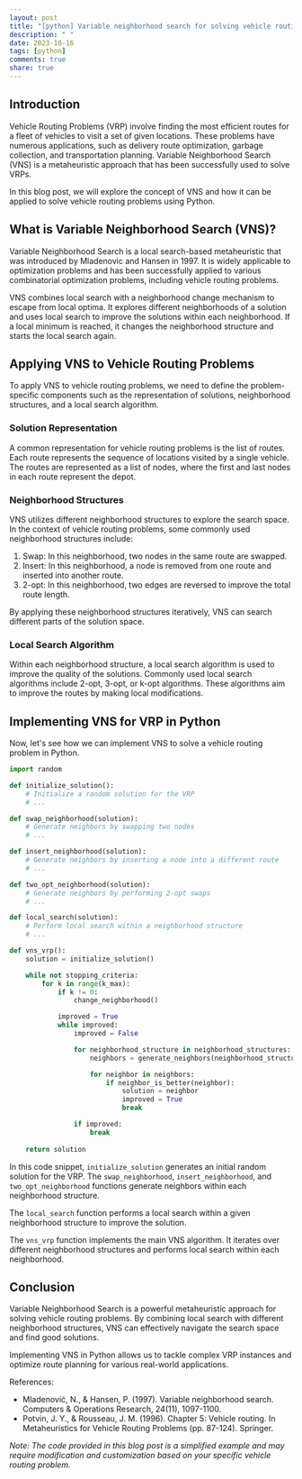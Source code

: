 ```yaml
---
layout: post
title: "[python] Variable neighborhood search for solving vehicle routing problems"
description: " "
date: 2023-10-16
tags: [python]
comments: true
share: true
---
```


## Introduction

Vehicle Routing Problems (VRP) involve finding the most efficient routes for a fleet of vehicles to visit a set of given locations. These problems have numerous applications, such as delivery route optimization, garbage collection, and transportation planning. Variable Neighborhood Search (VNS) is a metaheuristic approach that has been successfully used to solve VRPs.

In this blog post, we will explore the concept of VNS and how it can be applied to solve vehicle routing problems using Python.

## What is Variable Neighborhood Search (VNS)?

Variable Neighborhood Search is a local search-based metaheuristic that was introduced by Mladenovic and Hansen in 1997. It is widely applicable to optimization problems and has been successfully applied to various combinatorial optimization problems, including vehicle routing problems.

VNS combines local search with a neighborhood change mechanism to escape from local optima. It explores different neighborhoods of a solution and uses local search to improve the solutions within each neighborhood. If a local minimum is reached, it changes the neighborhood structure and starts the local search again.

## Applying VNS to Vehicle Routing Problems

To apply VNS to vehicle routing problems, we need to define the problem-specific components such as the representation of solutions, neighborhood structures, and a local search algorithm.

### Solution Representation

A common representation for vehicle routing problems is the list of routes. Each route represents the sequence of locations visited by a single vehicle. The routes are represented as a list of nodes, where the first and last nodes in each route represent the depot.

### Neighborhood Structures

VNS utilizes different neighborhood structures to explore the search space. In the context of vehicle routing problems, some commonly used neighborhood structures include:

1. Swap: In this neighborhood, two nodes in the same route are swapped.
2. Insert: In this neighborhood, a node is removed from one route and inserted into another route.
3. 2-opt: In this neighborhood, two edges are reversed to improve the total route length.

By applying these neighborhood structures iteratively, VNS can search different parts of the solution space.

### Local Search Algorithm

Within each neighborhood structure, a local search algorithm is used to improve the quality of the solutions. Commonly used local search algorithms include 2-opt, 3-opt, or k-opt algorithms. These algorithms aim to improve the routes by making local modifications.

## Implementing VNS for VRP in Python

Now, let's see how we can implement VNS to solve a vehicle routing problem in Python.

```python
import random

def initialize_solution():
    # Initialize a random solution for the VRP
    # ...

def swap_neighborhood(solution):
    # Generate neighbors by swapping two nodes
    # ...

def insert_neighborhood(solution):
    # Generate neighbors by inserting a node into a different route
    # ...

def two_opt_neighborhood(solution):
    # Generate neighbors by performing 2-opt swaps
    # ...

def local_search(solution):
    # Perform local search within a neighborhood structure
    # ...

def vns_vrp():
    solution = initialize_solution()

    while not stopping_criteria:
        for k in range(k_max):
            if k != 0:
                change_neighborhood()

            improved = True
            while improved:
                improved = False

                for neighborhood_structure in neighborhood_structures:
                    neighbors = generate_neighbors(neighborhood_structure)

                    for neighbor in neighbors:
                        if neighbor_is_better(neighbor):
                            solution = neighbor
                            improved = True
                            break

                if improved:
                    break
    
    return solution
```

In this code snippet, `initialize_solution` generates an initial random solution for the VRP. The `swap_neighborhood`, `insert_neighborhood`, and `two_opt_neighborhood` functions generate neighbors within each neighborhood structure.

The `local_search` function performs a local search within a given neighborhood structure to improve the solution. 

The `vns_vrp` function implements the main VNS algorithm. It iterates over different neighborhood structures and performs local search within each neighborhood.

## Conclusion

Variable Neighborhood Search is a powerful metaheuristic approach for solving vehicle routing problems. By combining local search with different neighborhood structures, VNS can effectively navigate the search space and find good solutions. 

Implementing VNS in Python allows us to tackle complex VRP instances and optimize route planning for various real-world applications.

References:
- Mladenović, N., & Hansen, P. (1997). Variable neighborhood search. Computers & Operations Research, 24(11), 1097-1100.
- Potvin, J. Y., & Rousseau, J. M. (1996). Chapter 5: Vehicle routing. In Metaheuristics for Vehicle Routing Problems (pp. 87-124). Springer.

*Note: The code provided in this blog post is a simplified example and may require modification and customization based on your specific vehicle routing problem.*